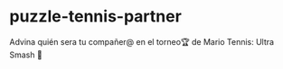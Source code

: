 # puzzle-tennis-partner
Advina quién sera tu compañer@ en el torneo🏆 de Mario Tennis: Ultra Smash 🎾
